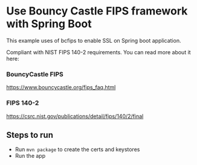 # Use Bouncy Castle FIPS framework with Spring Boot

This example uses of bcfips to enable SSL on Spring boot application.  

Compliant with NIST FIPS 140-2 requirements.  You can read more about it here:

### BouncyCastle FIPS
https://www.bouncycastle.org/fips_faq.html

### FIPS 140-2
https://csrc.nist.gov/publications/detail/fips/140/2/final

## Steps to run
* Run `mvn package` to create the certs and keystores
* Run the app